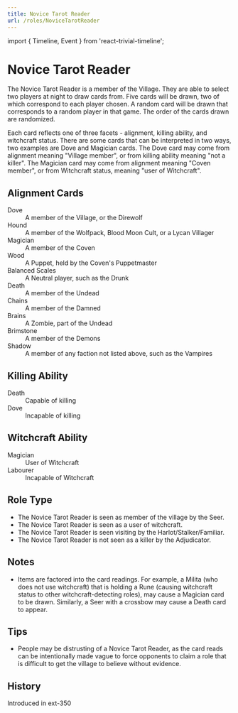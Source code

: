 ```yaml
---
title: Novice Tarot Reader
url: /roles/NoviceTarotReader
---
```


import { Timeline, Event } from 'react-trivial-timeline';

# Novice Tarot Reader

The Novice Tarot Reader is a member of the Village. They are able to select two players at night to draw cards from. Five cards will be drawn, two of which correspond to each player chosen. A random card will be drawn that corresponds to a random player in that game. The order of the cards drawn are randomized.

Each card reflects one of three facets - alignment, killing ability, and witchcraft status. There are some cards that can be interpreted in two ways, two examples are Dove and Magician cards. The Dove card may come from alignment meaning "Village member", or from killing ability meaning "not a killer". The Magician card may come from alignment meaning "Coven member", or from Witchcraft status, meaning "user of Witchcraft".

## Alignment Cards

<dl>
  <dt>Dove</dt>
  <dd>A member of the Village, or the Direwolf</dd>
  <dt>Hound</dt>
  <dd>A member of the Wolfpack, Blood Moon Cult, or a Lycan Villager</dd>
  <dt>Magician</dt>
  <dd>A member of the Coven</dd>
  <dt>Wood</dt>
  <dd>A Puppet, held by the Coven's Puppetmaster</dd>
  <dt>Balanced Scales</dt>
  <dd>A Neutral player, such as the Drunk</dd>
  <dt>Death</dt>
  <dd>A member of the Undead</dd>
  <dt>Chains</dt>
  <dd>A member of the Damned</dd>
  <dt>Brains</dt>
  <dd>A Zombie, part of the Undead</dd>
  <dt>Brimstone</dt>
  <dd>A member of the Demons</dd>
  <dt>Shadow</dt>
  <dd>A member of any faction not listed above, such as the Vampires</dd>
</dl>

## Killing Ability

<dl>
  <dt>Death</dt>
  <dd>Capable of killing</dd>
  <dt>Dove</dt>
  <dd>Incapable of killing</dd>
</dl>

## Witchcraft Ability

<dl>
  <dt>Magician</dt>
  <dd>User of Witchcraft</dd>
  <dt>Labourer</dt>
  <dd>Incapable of Witchcraft</dd>
</dl>

## Role Type

- The Novice Tarot Reader is seen as member of the village by the Seer.
- The Novice Tarot Reader is seen as a user of witchcraft.
- The Novice Tarot Reader is seen visiting by the Harlot/Stalker/Familiar.
- The Novice Tarot Reader is not seen as a killer by the Adjudicator.

## Notes

- Items are factored into the card readings. For example, a Milita (who does not use witchcraft) that is holding a Rune (causing witchcraft status to other witchcraft-detecting roles), may cause a Magician card to be drawn. Similarly, a Seer with a crossbow may cause a Death card to appear.

## Tips

- People may be distrusting of a Novice Tarot Reader, as the card reads can be intentionally made vague to force opponents to claim a role that is difficult to get the village to believe without evidence.

## History

<Timeline lineColor="white">
  <Event interval="2018-01-01">Introduced in ext-350</Event>
</Timeline>
